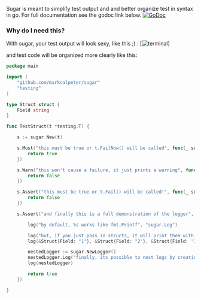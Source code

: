 Sugar is meant to simplify test output and and better organize test in syntax in go. For full documentation see the godoc link below.
[![GoDoc](https://godoc.org/github.com/golang/gddo?status.svg)](http://godoc.org/github.com/golang/gddo)

### Why do I need this?
With sugar, your test output will look sexy, like this ;) :
[![terminal](https://github.com/marksalpeter/sugar/terminal.png)]

and test code will be organized more clearly like this:
```go
package main

import (
	"github.com/marksalpeter/sugar"
	"testing"
)

type Struct struct {
	Field string
}

func TestStruct(t *testing.T) {

	s := sugar.New(t)

	s.Must("this must be true or t.FailNow() will be called", func(_ sugar.Log) bool {
		return true
	})

	s.Warn("this won't cause a failure, it just prints a warning", func(_ sugar.Log) bool {
		return false
	})

	s.Assert("this must be true or t.Fail() will be called!", func(_ sugar.Log) bool {
		return false
	})

	s.Assert("and finally this is a full demonstration of the logger", func(log sugar.Log) bool {

		log("by default, %s works like fmt.Printf", "sugar.Log")

		log("but, if you just pass in structs, it will print them with their field names")
		log(&Struct{Field: "1"}, &Struct{Field: "2"}, &Struct{Field: "3"})

		nestedLogger := sugar.NewLogger()
		nestedLogger.Log("finally, its possible to nest logs by creating a new logger")
		log(nestedLogger)

		return true
	})

}
```
